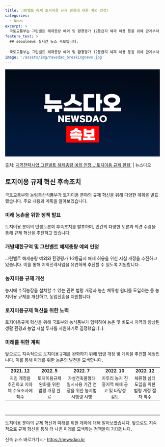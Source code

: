```yaml
---
title: 그린벨트 해제 토지이용 규제 완화에 대한 예외 인정!
categories:
  - News
excerpt: >
  국토교통부는 그린벨트 해제총량 예외 및 환경평가 12등급지 해제 허용 등을 위해 관계부처 협의 등을 거쳐 관…
feature_text: >
  ## seoulnews 실시간 뉴스 속보입니다.

  국토교통부는 그린벨트 해제총량 예외 및 환경평가 12등급지 해제 허용 등을 위해 관계부처 협의 등을 거쳐 관…
image: '/assets/img/newsdao_breakingnews.jpg'
---
```


![뉴스다오 속보](/assets/img/newsdao_breakingnews.jpg)

<p>출처: <a href="https://newsdao.kr/3453" rel="dofollow">지역전략사업 그린벨트 해제총량 예외 인정…‘토지이용 규제 완화’</a> | 뉴스다오</p>

<h2 data-ke-size="size26">토지이용 규제 혁신 후속조치</h2>
<p data-ke-size="size16">국토교통부와 농림축산식품부가 토지이용 분야의 규제 혁신을 위해 다양한 계획을 발표했습니다. 주요 내용과 계획을 알아보겠습니다.</p>

<h3>미래 농촌을 위한 정책 발표</h3>
<p data-ke-size="size16">토지이용 분야의 민생토론회 후속조치를 발표하며, 민간의 다양한 토론과 의견 수렴을 통해 규제 혁신을 추진하고 있습니다.</p>

<h3>개발제한구역 및 그린벨트 해제총량 예외 인정</h3>
<p data-ke-size="size16">그린벨트 해제총량 예외와 환경평가 1·2등급지 해제 허용을 위한 지침 개정을 추진하고 있습니다. 이를 통해 지역전략사업을 유연하게 추진할 수 있도록 지원합니다.</p>

<h3>농지이용 규제 개선</h3>
<p data-ke-size="size16">농지에 수직농장을 설치할 수 있는 관련 법령 개정과 농촌 체류형 쉼터를 도입하는 등 농지이용 규제를 개선하고, 농업진흥을 지원합니다.</p>

<h3>토지이용규제 혁신을 위한 노력</h3>
<p data-ke-size="size16">토지이용규제 혁신을 위해 국토부와 농식품부가 협력하여 농촌 및 비도시 지역의 향상된 생활 환경과 농업 시설 투자를 지원하기로 결정했습니다.</p>

<h3>미래를 위한 계획</h3>
<p data-ke-size="size16">앞으로도 지속적으로 토지이용규제를 완화하기 위해 법령 개정 및 계획을 추진할 예정입니다. 이를 통해 미래를 위한 농촌의 발전을 모색합니다.</p>

<table>
  <tr>
    <td style="text-align: center; height: 17px;"><b>2021. 12</b></td>
    <td style="text-align: center; height: 17px;"><b>2022. 5</b></td>
    <td style="text-align: center; height: 17px;"><b>2022. 7</b></td>
    <td style="text-align: center; height: 17px;"><b>2022. 10</b></td>
    <td style="text-align: center; height: 17px;"><b>2022. 12</b></td>
  </tr>
  <tr>
    <td style="text-align: center;">지침 개정을 추진하고 지자체 수요조사에 착수</td>
    <td style="text-align: center;">토지이용규제 완화를 위한 법령 개정 완료</td>
    <td style="text-align: center;">가설건축물형태 일시사용 기간 연장을 위한 농지법 시행령 시행</td>
    <td style="text-align: center;">자투리 농지 진흥지역 해제 공고 및 타당성 검토</td>
    <td style="text-align: center;">체류형 쉼터 도입을 위한 법령 개정 절차 착수</td>
  </tr>
</table>
<p data-ke-size="size16">&nbsp;</p>

<hr>

<p data-ke-size="size16">토지이용 분야의 규제 혁신과 미래를 위한 계획에 대해 알아보았습니다. 앞으로도 지속적으로 규제 혁신을 통해 더 나은 미래를 모색하는 정책들이 기대됩니다.</p> 

신속 뉴스 바로가기 👉 <a href="https://newsdao.kr" rel="dofollow">https://newsdao.kr</a>


